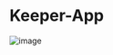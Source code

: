 # Keeper-App
![image](https://github.com/user-attachments/assets/a438015f-6658-4344-b12a-154c28e1c014)
